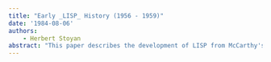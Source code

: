 ```yaml
---
title: "Early _LISP_ History (1956 - 1959)"
date: '1984-08-06'
authors: 
    - Herbert Stoyan
abstract: "This paper describes the development of LISP from McCarthy's first research in the topic of programming languages for AI until the stage when the LISP1 implementation had developed into a serious program (May 1959). We show the steps that led to LISP and the various proposals for LISP interpreters (between November 1958 and May 1959). The paper contains some correcting details to our book (32)."
---
```


